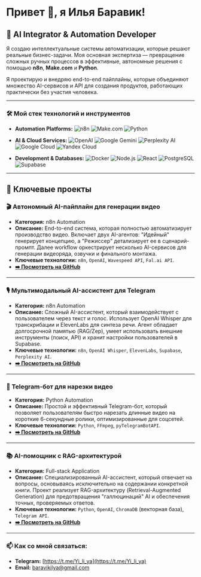 # Привет 👋, я Илья Баравик!

## 🤖 AI Integrator & Automation Developer

Я создаю интеллектуальные системы автоматизации, которые решают реальные бизнес-задачи. Моя основная экспертиза — превращение сложных ручных процессов в эффективные, автономные решения с помощью **n8n**, **Make.com** и **Python**.

Я проектирую и внедряю end-to-end пайплайны, которые объединяют множество AI-сервисов и API для создания продуктов, работающих практически без участия человека.

---

### 🛠️ Мой стек технологий и инструментов

*   **Automation Platforms:**
    ![n8n](https://img.shields.io/badge/n8n-12B57F?style=for-the-badge&logo=n8n&logoColor=white)
    ![Make.com](https://img.shields.io/badge/Make-6937FF?style=for-the-badge)
    ![Python](https://img.shields.io/badge/Python-3776AB?style=for-the-badge&logo=python&logoColor=white)

*   **AI & Cloud Services:**
    ![OpenAI](https://img.shields.io/badge/OpenAI-412991?style=for-the-badge&logo=openai&logoColor=white)
    ![Google Gemini](https://img.shields.io/badge/Google_Gemini-8E77D3?style=for-the-badge&logo=google-gemini&logoColor=white)
    ![Perplexity AI](https://img.shields.io/badge/Perplexity_AI-000000?style=for-the-badge)
    ![Google Cloud](https://img.shields.io/badge/Google_Cloud-4285F4?style=for-the-badge&logo=google-cloud&logoColor=white)
    ![Yandex Cloud](https://img.shields.io/badge/Yandex_Cloud-5282FF?style=for-the-badge&logo=yandex-cloud&logoColor=white)

*   **Development & Databases:**
    ![Docker](https://img.shields.io/badge/Docker-2496ED?style=for-the-badge&logo=docker&logoColor=white)
    ![Node.js](https://img.shields.io/badge/Node.js-339933?style=for-the-badge&logo=nodedotjs&logoColor=white)
    ![React](https://img.shields.io/badge/React-61DAFB?style=for-the-badge&logo=react&logoColor=black)
    ![PostgreSQL](https://img.shields.io/badge/PostgreSQL-4169E1?style=for-the-badge&logo=postgresql&logoColor=white)
    ![Supabase](https://img.shields.io/badge/Supabase-3FCF8E?style=for-the-badge&logo=supabase&logoColor=white)

---

## 🚀 Ключевые проекты

### 🎬 Автономный AI-пайплайн для генерации видео
*   **Категория:** n8n Automation
*   **Описание:** End-to-end система, которая полностью автоматизирует производство видео. Включает двух AI-агентов: "Идейный" генерирует концепцию, а "Режиссер" детализирует ее в сценарий-промпт. Далее workflow оркестрирует несколько AI-сервисов для генерации видеоряда, озвучки и финального монтажа.
*   **Ключевые технологии:** `n8n`, `OpenAI`, `Wavespeed API`, `Fal.ai API`.
*   [**➡️ Посмотреть на GitHub**](https://github.com/baravikilya/n8n-video-generator)

---

### 🎙️ Мультимодальный AI-ассистент для Telegram
*   **Категория:** n8n Automation
*   **Описание:** Сложный AI-ассистент, который взаимодействует с пользователем через текст и голос. Использует OpenAI Whisper для транскрибации и ElevenLabs для синтеза речи. Агент обладает долгосрочной памятью (RAG/Zep), умеет использовать внешние инструменты (поиск, API) и хранит настройки пользователей в Supabase.
*   **Ключевые технологии:** `n8n`, `OpenAI Whisper`, `ElevenLabs`, `Supabase`, `Perplexity AI`.
*   [**➡️ Посмотреть на GitHub**](https://github.com/baravikilya/n8n-voice-assistant)

---

### 🤖 Telegram-бот для нарезки видео
*   **Категория:** Python Automation
*   **Описание:** Простой и эффективный Telegram-бот, который позволяет пользователям быстро нарезать длинные видео на короткие 6-секундные ролики, оптимизированные для соцсетей.
*   **Ключевые технологии:** `Python`, `FFmpeg`, `pyTelegramBotAPI`.
*   [**➡️ Посмотреть на GitHub**](https://github.com/baravikilya/pyton-6s-video-bot)

---

### 📚 AI-помощник с RAG-архитектурой
*   **Категория:** Full-stack Application
*   **Описание:** Специализированный AI-ассистент, который отвечает на вопросы, основываясь исключительно на содержании конкретной книги. Проект реализует RAG-архитектуру (Retrieval-Augmented Generation) для предотвращения "галлюцинаций" AI и обеспечения точных, проверяемых ответов.
*   **Ключевые технологии:** `Python`, `OpenAI`, `ChromaDB` (векторная база), `Telegram API`.
*   [**➡️ Посмотреть на GitHub**](https://github.com/baravikilya/pochimu4ka-ai-helper)

---

### 📫 Как со мной связаться:

*   **Telegram:** [https://t.me/Yi_li_ya](https://t.me/Yi_li_ya)
*   **Email:** [baravikilya@gmail.com](mailto:baravikilya@gmail.com)
